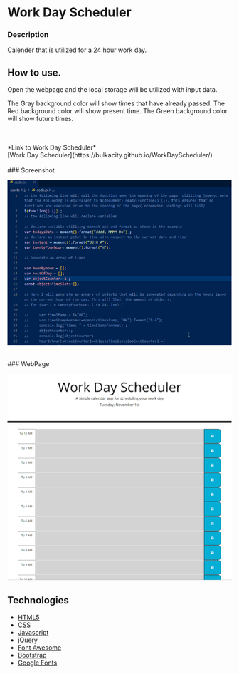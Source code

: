 # Work Day Scheduler


### Description
Calender that is utilized for a 24 hour work day.
<br>

## How to use.

Open the webpage and the local storage will be utilized with input data.

The Gray background color will show times that have already passed.
The Red background color will show present time.
The Green background color will show future times.

<br>
<br>
*Link to Work Day Scheduler* <br>
[Work Day Scheduler](https://bulkacity.github.io/WorkDayScheduler/)
<br>
<br>
### Screenshot

![Code](./assets/gifs/Code.gif)

<br>
### WebPage

![WebPage in use](./assets/gifs/WebPage.gif)
<br>

## Technologies

* [HTML5](https://developer.mozilla.org/en-US/docs/Web/Guide/HTML/HTML5)
* [CSS](https://developer.mozilla.org/en-US/docs/Web/CSS)
* [Javascript](https://developer.mozilla.org/en-US/docs/Web/JavaScript)
* [jQuery](https://jquery.com/)
* [Font Awesome](https://fontawesome.com/)
* [Bootstrap](https://getbootstrap.com/)
* [Google Fonts](https://fonts.google.com/)